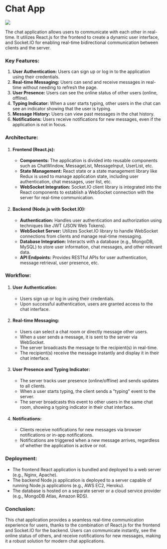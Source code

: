 <h1>Chat App</h1>

<img src="https://nikhilcode01.netlify.app/assets/img/portfolio/project%20(1).jpeg" />

The chat application allows users to communicate with each other in real-time. It utilizes React.js for 
the frontend to create a dynamic user interface, and Socket.IO for enabling real-time bidirectional communication 
between clients and the server.

<h3>Key Features:</h3>

<ol>
<li><b> User Authentication:</b> Users can sign up or log in to the application using their credentials.</li>
<li><b> Real-time Messaging:</b> Users can send and receive messages in real-time without needing to refresh the page.</li>
<li><b> User Presence:</b> Users can see the online status of other users (online, offline).</li>
<li><b> Typing Indicator:</b> When a user starts typing, other users in the chat can see an indicator showing that the user is typing.</li>
<li><b> Message History:</b> Users can view past messages in the chat history.</li>
<li><b> Notifications:</b> Users receive notifications for new messages, even if the application is not in focus.</li>
</ol>

<h3>Architecture:</h3>
<ol>
<li><h4>Frontend (React.js):</h4></li>

<ul>
<li><b> Components:</b> The application is divided into reusable components such as ChatWindow, MessageList, MessageInput, UserList, etc.</li>
<li><b> State Management:</b> React state or a state management library like Redux is used to manage application state, including user authentication, chat messages, user list, etc.</li>
<li><b> WebSocket Integration:</b> Socket.IO client library is integrated into the React components to establish a WebSocket connection with the server for real-time communication.</li>
</ul>

<li><h4>Backend (Node.js with Socket.IO):</h4></li>

<ul>
<li><b> Authentication:</b> Handles user authentication and authorization using techniques like JWT (JSON Web Tokens).</li>
<li><b> WebSocket Server:</b> Utilizes Socket.IO library to handle WebSocket connections from clients and manage real-time messaging.</li>
<li><b> Database Integration:</b> Interacts with a database (e.g., MongoDB, MySQL) to store user information, chat messages, and other relevant data.</li>
<li><b> API Endpoints:</b> Provides RESTful APIs for user authentication, message retrieval, user presence, etc.</li>
</ul>
</ol>

<h3>Workflow:</h3>
<ol>
<li><h4> User Authentication:</h4></li>

<ul>
<li> Users sign up or log in using their credentials.</li>
<li> Upon successful authentication, users are granted access to the chat interface.</li>
</ul>

<li><h4> Real-time Messaging:</h4></li>

<ul>
<li> Users can select a chat room or directly message other users.</li>
<li> When a user sends a message, it is sent to the server via WebSocket.</li>
<li> The server broadcasts the message to the recipient(s) in real-time.</li>
<li> The recipient(s) receive the message instantly and display it in their chat interface.</li>
</ul>

<li><h4> User Presence and Typing Indicator:</h4></li>

<ul>
<li> The server tracks user presence (online/offline) and sends updates to all clients.</li>
<li> When a user starts typing, the client sends a "typing" event to the server.</li>
<li> The server broadcasts this event to other users in the same chat room, showing a typing indicator in their chat interface.</li>
</ul>

<li><h4> Notifications:</h4></li>

<ul>
<li> Clients receive notifications for new messages via browser notifications or in-app notifications.</li>
<li> Notifications are triggered when a new message arrives, regardless of whether the application is active or not.</li>
</ul>
</ol>

<h3>Deployment:</h3>

<ul>
<li> The frontend React application is bundled and deployed to a web server (e.g., Nginx, Apache).</li>
<li>The backend Node.js application is deployed to a server capable of running Node.js applications (e.g., AWS EC2, Heroku).</li>
<li>The database is hosted on a separate server or a cloud service provider (e.g., MongoDB Atlas, Amazon RDS).</li>
</ul>

<h3>Conclusion:</h3>

This chat application provides a seamless real-time communication experience for users, thanks to the combination of React.js 
for the frontend and Socket.IO for the backend. Users can communicate instantly, see the online status of others, and receive 
notifications for new messages, making it a robust solution for modern chat applications.
